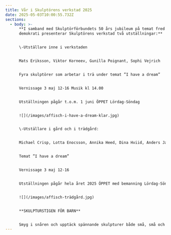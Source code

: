 ```yaml
---
title: Vår i Skulptörens verkstad 2025
date: 2025-05-03T10:00:55.732Z
sections:
  - body: >-
      **I samband med Skulptörförbundets 50 års jubileum på temat fred och
      demokrati presenterar Skulptörens verkstad två utställningar:**


      \-Utställare inne i verkstaden 


      Mats Eriksson, Viktor Korneev, Gunilla Poignant, Sophi Vejrich


      Fyra skulptörer som arbetar i trä under temat ”I have a dream” 


      Vernissage 3 maj 12-16 Musik kl 14.00 


      Utställningen pågår t.o.m. 1 juni ÖPPET Lördag-Söndag


      ![](/images/affisch-i-have-a-dream-klar.jpg)


      \-Utställare i gård och i trädgård: 


      Michael Crisp, Lotta Enocsson, Annika Heed, Dina Hviid, Anders Jansson, Mats Lodén, Torsten Rehnqvist, Bitte Jonason Åkerlund


      Temat ”I have a dream”


      Vernissage 3 maj 12-16


      Utställningen pågår hela året 2025 ÖPPET med bemanning Lördag-Söndag t.o.m 1 juni


      ![](/images/affisch-trädgård.jpg)


      **SKULPTURSTIGEN FÖR BARN**


      Smyg i snåren och upptäck spännande skulpturer både små, små och stora!
---
```

